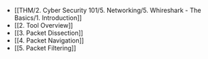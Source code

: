 - [[THM/2. Cyber Security 101/5. Networking/5. Whireshark - The Basics/1. Introduction]]
- [[2. Tool Overview]]
- [[3. Packet Dissection]]
- [[4. Packet Navigation]]
- [[5. Packet Filtering]]
